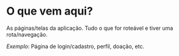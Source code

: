 # O que vem aqui?

As páginas/telas da aplicação. Tudo o que for roteável e tiver uma rota/navegação.

_Exemplo_: Página de login/cadastro, perfil, doação, etc.
